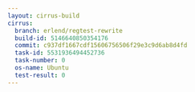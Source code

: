 ```yaml
---
layout: cirrus-build
cirrus:
  branch: erlend/regtest-rewrite
  build-id: 5146640850354176
  commit: c937df1667cdf15606756506f29e3c9d6ab8d4fd
  task-id: 5531936494452736
  task-number: 0
  os-name: Ubuntu
  test-result: 0
---
```

